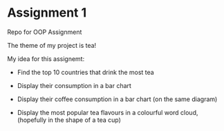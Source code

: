 # Assignment 1
Repo for OOP Assignment

The theme of my project is tea!

My idea for this assignemt:

- Find the top 10 countries that drink the most tea
- Display their consumption in a bar chart
- Display their coffee consumption in a bar chart (on the same diagram)

- Display the most popular tea flavours in a colourful word cloud, (hopefully in the shape of a tea cup)